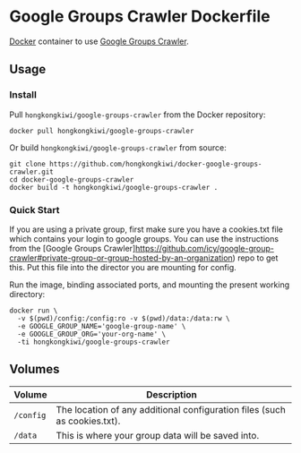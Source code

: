 # Google Groups Crawler Dockerfile

[Docker](http://docker.com) container to use [Google Groups Crawler](https://github.com/icy/google-group-crawler).

## Usage

### Install

Pull `hongkongkiwi/google-groups-crawler` from the Docker repository:

    docker pull hongkongkiwi/google-groups-crawler

Or build `hongkongkiwi/google-groups-crawler` from source:

    git clone https://github.com/hongkongkiwi/docker-google-groups-crawler.git
    cd docker-google-groups-crawler
    docker build -t hongkongkiwi/google-groups-crawler .

### Quick Start

If you are using a private group, first make sure you have a cookies.txt file which contains your login to google groups. You can use the instructions from the [Google Groups  Crawler]https://github.com/icy/google-group-crawler#private-group-or-group-hosted-by-an-organization) repo to get this. Put this file into the director you are mounting for config.

Run the image, binding associated ports, and mounting the present working
directory:

    docker run \
      -v $(pwd)/config:/config:ro -v $(pwd)/data:/data:rw \
      -e GOOGLE_GROUP_NAME='google-group-name' \
      -e GOOGLE_GROUP_ORG='your-org-name' \
      -ti hongkongkiwi/google-groups-crawler

<!-- ## Services

Service     | Port | Usage
------------|------|------
DocPad      | 9778 | When using `docpad run`, visit `http://localhost:9778` in your browser -->

<!-- ## Envrinoment Variables

Volume          | Description
----------------|-------------
`/config`       | The location of any additional configuration files (such as cookies.txt).
`/data`         | This is where your group data will be saved into. -->

## Volumes

Volume          | Description
----------------|-------------
`/config`       | The location of any additional configuration files (such as cookies.txt).
`/data`         | This is where your group data will be saved into.
